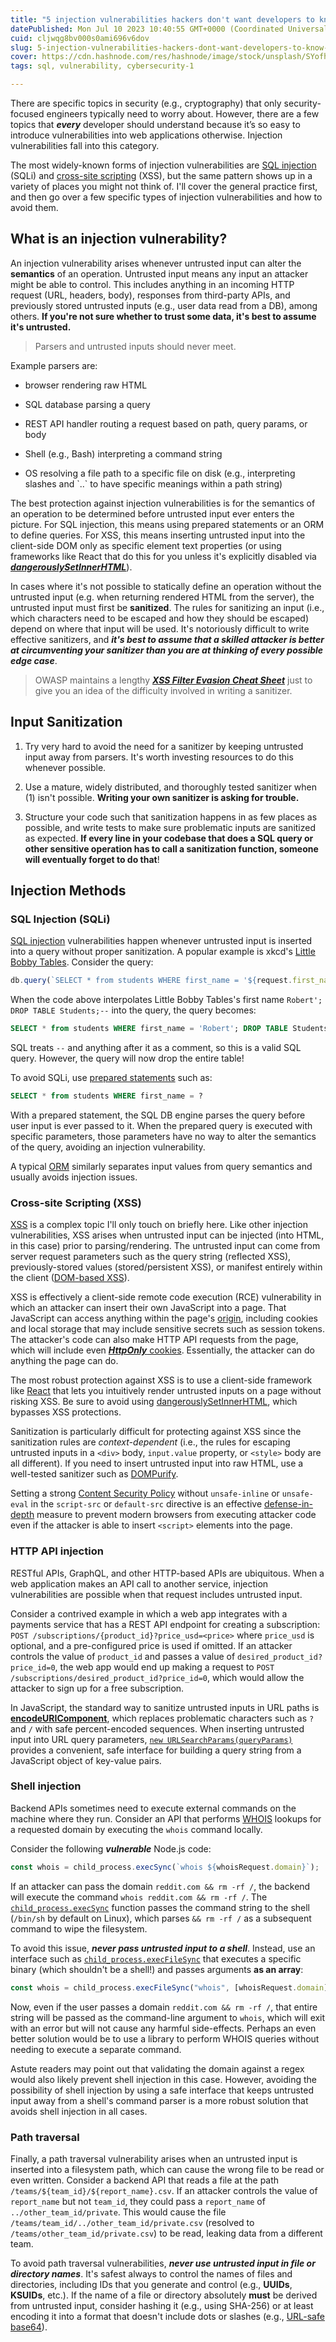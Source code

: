 ```yaml
---
title: "5 injection vulnerabilities hackers don't want developers to know about (and how to prevent them)"
datePublished: Mon Jul 10 2023 10:40:55 GMT+0000 (Coordinated Universal Time)
cuid: cljwqg8bv000s0ami696v6dov
slug: 5-injection-vulnerabilities-hackers-dont-want-developers-to-know-about-and-how-to-prevent-them
cover: https://cdn.hashnode.com/res/hashnode/image/stock/unsplash/SYofhg_IX3A/upload/88b042b86a8af45259a61ad4ed1877d4.jpeg
tags: sql, vulnerability, cybersecurity-1

---
```


There are specific topics in security (e.g., cryptography) that only security-focused engineers typically need to worry about. However, there are a few topics that ***every*** developer should understand because it’s so easy to introduce vulnerabilities into web applications otherwise. Injection vulnerabilities fall into this category.

The most widely-known forms of injection vulnerabilities are [SQL injection](https://owasp.org/www-community/attacks/SQL_Injection) (SQLi) and [cross-site scripting](https://owasp.org/www-community/attacks/xss/) (XSS), but the same pattern shows up in a variety of places you might not think of. I'll cover the general practice first, and then go over a few specific types of injection vulnerabilities and how to avoid them.

## What is an injection vulnerability?

An injection vulnerability arises whenever untrusted input can alter the **semantics** of an operation. Untrusted input means any input an attacker might be able to control. This includes anything in an incoming HTTP request (URL, headers, body), responses from third-party APIs, and previously stored untrusted inputs (e.g., user data read from a DB), among others. **If you're not sure whether to trust some data, it's best to assume it's untrusted.**

> Parsers and untrusted inputs should never meet.

Example parsers are:

* browser rendering raw HTML
    
* SQL database parsing a query
    
* REST API handler routing a request based on path, query params, or body
    
* Shell (e.g., Bash) interpreting a command string
    
* OS resolving a file path to a specific file on disk (e.g., interpreting slashes and \`..\` to have specific meanings within a path string)
    

The best protection against injection vulnerabilities is for the semantics of an operation to be determined before untrusted input ever enters the picture. For SQL injection, this means using prepared statements or an ORM to define queries. For XSS, this means inserting untrusted input into the client-side DOM only as specific element text properties (or using frameworks like React that do this for you unless it's explicitly disabled via [***dangerouslySetInnerHTML***](https://react.dev/reference/react-dom/components/common#dangerously-setting-the-inner-html)).

In cases where it's not possible to statically define an operation without the untrusted input (e.g. when returning rendered HTML from the server), the untrusted input must first be **sanitized**. The rules for sanitizing an input (i.e., which characters need to be escaped and how they should be escaped) depend on where that input will be used. It's notoriously difficult to write effective sanitizers, and ***it's best to assume that a skilled attacker is better at circumventing your sanitizer than you are at thinking of every possible edge case***.

> OWASP maintains a lengthy [***XSS Filter Evasion Cheat Sheet***](https://cheatsheetseries.owasp.org/cheatsheets/XSS_Filter_Evasion_Cheat_Sheet.html) just to give you an idea of the difficulty involved in writing a sanitizer.

## Input Sanitization

1. Try very hard to avoid the need for a sanitizer by keeping untrusted input away from parsers. It's worth investing resources to do this whenever possible.
    
2. Use a mature, widely distributed, and thoroughly tested sanitizer when (1) isn't possible. **Writing your own sanitizer is asking for trouble.**
    
3. Structure your code such that sanitization happens in as few places as possible, and write tests to make sure problematic inputs are sanitized as expected. **If every line in your codebase that does a SQL query or other sensitive operation has to call a sanitization function, someone will eventually forget to do that**!
    

## Injection Methods

### SQL Injection (SQLi)

[SQL injection](https://owasp.org/www-community/attacks/SQL_Injection) vulnerabilities happen whenever untrusted input is inserted into a query without proper sanitization. A popular example is xkcd's [Little Bobby Tables](https://xkcd.com/327/). Consider the query:

```javascript
db.query(`SELECT * from students WHERE first_name = '${request.first_name}'`)
```

When the code above interpolates Little Bobby Tables's first name `Robert'; DROP TABLE Students;--` into the query, the query becomes:

```sql
SELECT * from students WHERE first_name = 'Robert'; DROP TABLE Students;--'
```

SQL treats `--` and anything after it as a comment, so this is a valid SQL query. However, the query will now drop the entire table!

To avoid SQLi, use [prepared statements](https://dev.mysql.com/doc/refman/8.0/en/sql-prepared-statements.html) such as:

```sql
SELECT * from students WHERE first_name = ?
```

With a prepared statement, the SQL DB engine parses the query before user input is ever passed to it. When the prepared query is executed with specific parameters, those parameters have no way to alter the semantics of the query, avoiding an injection vulnerability.

A typical [ORM](https://en.wikipedia.org/wiki/Object%E2%80%93relational_mapping) similarly separates input values from query semantics and usually avoids injection issues.

### Cross-site Scripting (XSS)

[XSS](https://owasp.org/www-community/attacks/xss/) is a complex topic I'll only touch on briefly here. Like other injection vulnerabilities, XSS arises when untrusted input can be injected (into HTML, in this case) prior to parsing/rendering. The untrusted input can come from server request parameters such as the query string (reflected XSS), previously-stored values (stored/persistent XSS), or manifest entirely within the client ([DOM-based XSS](https://owasp.org/www-community/attacks/DOM_Based_XSS)).

XSS is effectively a client-side remote code execution (RCE) vulnerability in which an attacker can insert their own JavaScript into a page. That JavaScript can access anything within the page's [origin](https://developer.mozilla.org/en-US/docs/Web/Security/Same-origin_policy), including cookies and local storage that may include sensitive secrets such as session tokens. The attacker's code can also make HTTP API requests from the page, which will include even [***HttpOnly*** cookies](https://developer.mozilla.org/en-US/docs/Web/HTTP/Cookies). Essentially, the attacker can do anything the page can do.

The most robust protection against XSS is to use a client-side framework like [React](https://react.dev/) that lets you intuitively render untrusted inputs on a page without risking XSS. Be sure to avoid using [dangerouslySetInnerHTML](https://react.dev/reference/react-dom/components/common#dangerously-setting-the-inner-html), which bypasses XSS protections.

Sanitization is particularly difficult for protecting against XSS since the sanitization rules are *context-dependent* (i.e., the rules for escaping untrusted inputs in a `<div>` body, `input.value` property, or `<style>` body are all different). If you need to insert untrusted input into raw HTML, use a well-tested sanitizer such as [DOMPurify](https://github.com/cure53/DOMPurify).

Setting a strong [Content Security Policy](https://developer.mozilla.org/en-US/docs/Web/HTTP/CSP) without `unsafe-inline` or `unsafe-eval` in the `script-src` or `default-src` directive is an effective [defense-in-depth](https://en.wikipedia.org/wiki/Defense_in_depth_(computing)) measure to prevent modern browsers from executing attacker code even if the attacker is able to insert `<script>` elements into the page.

### HTTP API injection

RESTful APIs, GraphQL, and other HTTP-based APIs are ubiquitous. When a web application makes an API call to another service, injection vulnerabilities are possible when that request includes untrusted input.

Consider a contrived example in which a web app integrates with a payments service that has a REST API endpoint for creating a subscription: `POST /subscriptions/{product_id}?price_usd=<price>` where `price_usd` is optional, and a pre-configured price is used if omitted. If an attacker controls the value of `product_id` and passes a value of `desired_product_id?price_id=0`, the web app would end up making a request to `POST /subscriptions/desired_product_id?price_id=0`, which would allow the attacker to sign up for a free subscription.

In JavaScript, the standard way to sanitize untrusted inputs in URL paths is [**encodeURIComponent**](https://developer.mozilla.org/en-US/docs/Web/JavaScript/Reference/Global_Objects/encodeURIComponent), which replaces problematic characters such as `?` and `/` with safe percent-encoded sequences. When inserting untrusted input into URL query parameters, [`new URLSearchParams(queryParams)`](https://developer.mozilla.org/en-US/docs/Web/API/URLSearchParams/URLSearchParams) provides a convenient, safe interface for building a query string from a JavaScript object of key-value pairs.

### Shell injection

Backend APIs sometimes need to execute external commands on the machine where they run. Consider an API that performs [WHOIS](https://en.wikipedia.org/wiki/WHOIS) lookups for a requested domain by executing the `whois` command locally.

Consider the following ***vulnerable*** Node.js code:

```javascript
const whois = child_process.execSync(`whois ${whoisRequest.domain}`);
```

If an attacker can pass the domain `reddit.com && rm -rf /`, the backend will execute the command `whois reddit.com && rm -rf /`. The [`child_process.execSync`](https://nodejs.org/api/child_process.html#child_processexecsynccommand-options) function passes the command string to the shell (`/bin/sh` by default on Linux), which parses `&& rm -rf /` as a subsequent command to wipe the filesystem.

To avoid this issue, ***never pass untrusted input to a shell***. Instead, use an interface such as [`child_process.execFileSync`](https://nodejs.org/api/child_process.html#child_processexecfilesyncfile-args-options) that executes a specific binary (which shouldn't be a shell!) and passes arguments **as an array**:

```javascript
const whois = child_process.execFileSync("whois", [whoisRequest.domain]);
```

Now, even if the user passes a domain `reddit.com && rm -rf /`, that entire string will be passed as the command-line argument to `whois`, which will exit with an error but will not cause any harmful side-effects. Perhaps an even better solution would be to use a library to perform WHOIS queries without needing to execute a separate command.

Astute readers may point out that validating the domain against a regex would also likely prevent shell injection in this case. However, avoiding the possibility of shell injection by using a safe interface that keeps untrusted input away from a shell's command parser is a more robust solution that avoids shell injection in all cases.

### Path traversal

Finally, a path traversal vulnerability arises when an untrusted input is inserted into a filesystem path, which can cause the wrong file to be read or even written. Consider a backend API that reads a file at the path `/teams/${team_id}/${report_name}.csv`. If an attacker controls the value of `report_name` but not `team_id`, they could pass a `report_name` of `../other_team_id/private`. This would cause the file `/teams/team_id/../other_team_id/private.csv` (resolved to `/teams/other_team_id/private.csv`) to be read, leaking data from a different team.

To avoid path traversal vulnerabilities, ***never use untrusted input in file or directory names***. It's safest always to control the names of files and directories, including IDs that you generate and control (e.g., **UUIDs**, **KSUIDs**, etc.). If the name of a file or directory absolutely **must** be derived from untrusted input, consider hashing it (e.g., using SHA-256) or at least encoding it into a format that doesn't include dots or slashes (e.g., [URL-safe base64](https://datatracker.ietf.org/doc/html/rfc4648#section-5)).

​